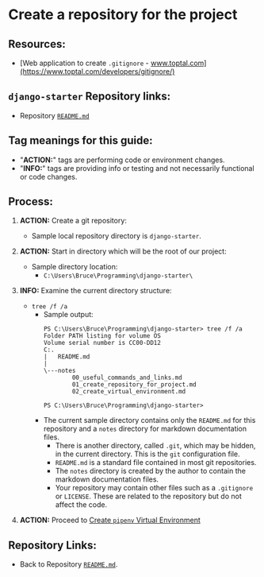 # Create a repository for the project

## Resources:
* [Web application to create `.gitignore` - www.toptal.com](https://www.toptal.com/developers/gitignore/)

## `django-starter` Repository links:
* Repository [`README.md`](../README.md)

## Tag meanings for this guide:
* "**ACTION:**" tags are performing code or environment changes.
* "**INFO:**" tags are providing info or testing and not necessarily functional or code changes.


## Process:
1. **ACTION:** Create a git repository:
    * Sample local repository directory is `django-starter`.

1. **ACTION:** Start in directory which will be the root of our project:
    * Sample directory location:
        * `C:\Users\Bruce\Programming\django-starter\`

1. **INFO:** Examine the current directory structure:
    * `tree /f /a`
        * Sample output:
            ```
            PS C:\Users\Bruce\Programming\django-starter> tree /f /a
            Folder PATH listing for volume OS
            Volume serial number is CC00-DD12
            C:.
            |   README.md
            |
            \---notes
                    00_useful_commands_and_links.md
                    01_create_repository_for_project.md
                    02_create_virtual_environment.md
            
            PS C:\Users\Bruce\Programming\django-starter>
            ```
        * The current sample directory contains only the `README.md` for this repository and a `notes` directory for markdown documentation files.
            * There is another directory, called `.git`, which may be hidden, in the current directory. This is the `git` configuration file.
            * `README.md` is a standard file contained in most git repositories.
            * The `notes` directory is created by the author to contain the markdown documentation files.
            * Your repository may contain other files such as a `.gitignore` or `LICENSE`. These are related to the repository but do not affect the code.

1. **ACTION:** Proceed to [Create `pipenv` Virtual Environment](./02_create_virtual_environment.md)


## Repository Links:
* Back to Repository [`README.md`](../README.md).
